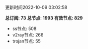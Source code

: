 更新时间2022-10-09 03:02:58

**总订阅: 73**
**总节点: 1993**
**有效节点: 829**
- ss节点: 508
- v2ray节点: 266
- trojan节点: 55
